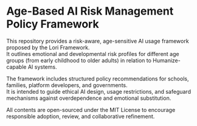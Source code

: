 # Age-Based AI Risk Management Policy Framework

This repository provides a risk-aware, age-sensitive AI usage framework proposed by the Lori Framework.  
It outlines emotional and developmental risk profiles for different age groups (from early childhood to older adults) in relation to Humanize-capable AI systems.

The framework includes structured policy recommendations for schools, families, platform developers, and governments.  
It is intended to guide ethical AI design, usage restrictions, and safeguard mechanisms against overdependence and emotional substitution.

All contents are open-sourced under the MIT License to encourage responsible adoption, review, and collaborative refinement.
